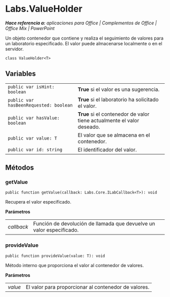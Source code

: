 
# Labs.ValueHolder

 _**Hace referencia a:** aplicaciones para Office | Complementos de Office | Office Mix | PowerPoint_

Un objeto contenedor que contiene y realiza el seguimiento de valores para un laboratorio especificado. El valor puede almacenarse localmente o en el servidor.

```
class ValueHolder<T>
```


## Variables


|||
|:-----|:-----|
| `public var isHint: boolean`|**True** si el valor es una sugerencia.|
| `public var hasBeenRequested: boolean`|**True** si el laboratorio ha solicitado el valor.|
| `public var hasValue: boolean`|**True** si el contenedor de valor tiene actualmente el valor deseado.|
| `public var value: T`|El valor que se almacena en el contenedor.|
| `public var id: string`|El identificador del valor.|

## Métodos




### getValue

 `public function getValue(callback: Labs.Core.ILabCallback<T>): void`

Recupera el valor especificado.

 **Parámetros**


|||
|:-----|:-----|
| _callback_|Función de devolución de llamada que devuelve un valor especificado.|

### provideValue

 `public function provideValue(value: T): void`

Método interno que proporciona el valor al contenedor de valores.

 **Parámetros**


|||
|:-----|:-----|
| _value_|El valor para proporcionar al contenedor de valores.|
